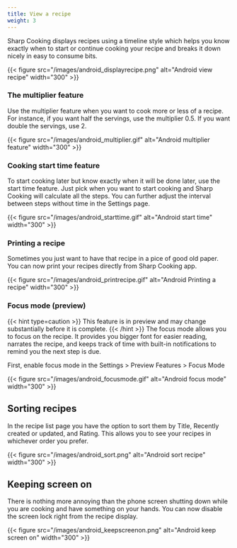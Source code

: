 ```yaml
---
title: View a recipe
weight: 3
---
```


Sharp Cooking displays recipes using a timeline style which helps you know exactly when to start or continue cooking your recipe and breaks it down nicely in easy to consume bits. 

{{< figure src="/images/android_displayrecipe.png" alt="Android view recipe" width="300" >}}

### The multiplier feature
Use the multiplier feature when you want to cook more or less of a recipe. For instance, if you want half the servings, use the multiplier 0.5. If you want double the servings, use 2.

{{< figure src="/images/android_multiplier.gif" alt="Android multiplier feature" width="300" >}}

### Cooking start time feature
To start cooking later but know exactly when it will be done later, use the start time feature. Just pick when you want to start cooking and Sharp Cooking will calculate all the steps. You can further adjust the interval between steps without time in the Settings page.

{{< figure src="/images/android_starttime.gif" alt="Android start time" width="300" >}}

### Printing a recipe
Sometimes you just want to have that recipe in a pice of good old paper. You can now print your recipes directly from Sharp Cooking app.

{{< figure src="/images/android_printrecipe.gif" alt="Android Printing a recipe" width="300" >}}

### Focus mode (preview)
{{< hint type=caution >}}
This feature is in preview and may change substantially before it is complete.
{{< /hint >}}
The focus mode allows you to focus on the recipe. It provides you bigger font for easier reading, narrates the recipe, and keeps track of time with built-in notifications to remind you the next step is due. 

First, enable focus mode in the Settings > Preview Features > Focus Mode

{{< figure src="/images/android_focusmode.gif" alt="Android focus mode" width="300" >}}

## Sorting recipes
In the recipe list page you have the option to sort them by Title, Recently created or updated, and Rating. This allows you to see your recipes in whichever order you prefer.

{{< figure src="/images/android_sort.png" alt="Android sort recipe" width="300" >}}

## Keeping screen on
There is nothing more annoying than the phone screen shutting down while you are cooking and have something on your hands. You can now disable the screen lock right from the recipe display.

{{< figure src="/images/android_keepscreenon.png" alt="Android keep screen on" width="300" >}}

